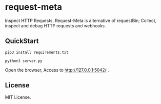 request-meta
============

Inspect HTTP Requests. Request-Meta is alternative of requestBin; Collect, inspect and debug HTTP requests and webhooks.


## QuickStart 

```
pip3 install requirements.txt

python3 server.py
```

Open the browser, Access to http://127.0.0.1:5042/ .


## License

MIT License.

